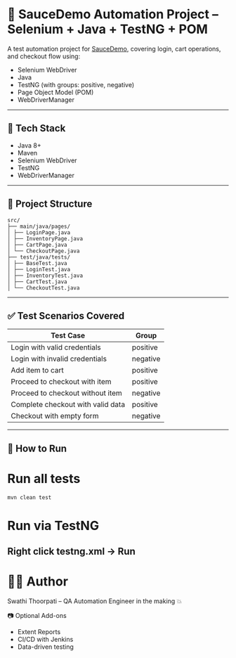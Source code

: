 # 🧪 SauceDemo Automation Project – Selenium + Java + TestNG + POM

A test automation project for [SauceDemo](https://www.saucedemo.com), covering login, cart operations, and checkout flow using:
- Selenium WebDriver
- Java
- TestNG (with groups: positive, negative)
- Page Object Model (POM)
- WebDriverManager

---

## 🔧 Tech Stack
- Java 8+
- Maven
- Selenium WebDriver
- TestNG
- WebDriverManager

---

## 📁 Project Structure
    src/
    ├── main/java/pages/
    │ ├── LoginPage.java
    │ ├── InventoryPage.java
    │ ├── CartPage.java
    │ └── CheckoutPage.java
    ├── test/java/tests/
    │ ├── BaseTest.java
    │ ├── LoginTest.java
    │ ├── InventoryTest.java
    │ ├── CartTest.java
    │ └── CheckoutTest.java

---

## ✅ Test Scenarios Covered

| Test Case                            | Group     |
|-------------------------------------|-----------|
| Login with valid credentials        | positive  |
| Login with invalid credentials      | negative  |
| Add item to cart                    | positive  |
| Proceed to checkout with item       | positive  |
| Proceed to checkout without item    | negative  |
| Complete checkout with valid data   | positive  |
| Checkout with empty form            | negative  |

---

## 🚀 How to Run


# Run all tests
```bash
mvn clean test
```

# Run via TestNG
Right click testng.xml → Run
---

# 👩‍💻 Author
Swathi Thoorpati – QA Automation Engineer in the making 💥

📷 Optional Add-ons
  - Extent Reports
  - CI/CD with Jenkins
  - Data-driven testing
